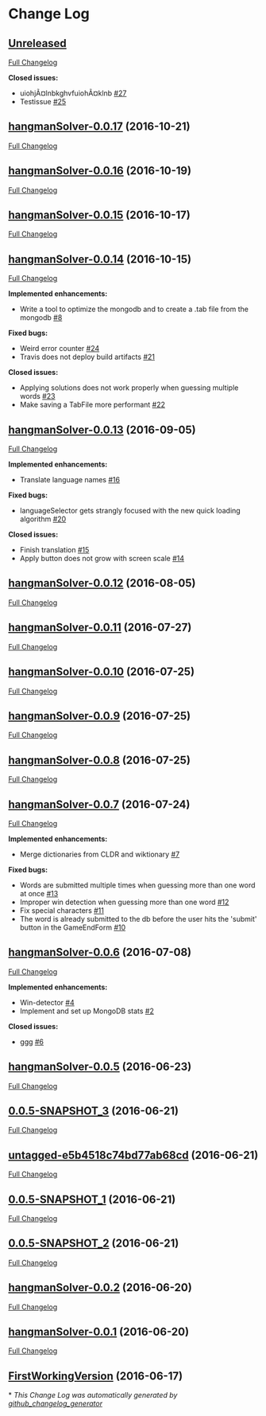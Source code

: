 # Change Log

## [Unreleased](https://github.com/vatbub/hangman-solver/tree/HEAD)

[Full Changelog](https://github.com/vatbub/hangman-solver/compare/hangmanSolver-0.0.17...HEAD)

**Closed issues:**

- uiohjÃ¤lnbkghvfuiohÃ¤klnb [\#27](https://github.com/vatbub/hangman-solver/issues/27)
- Testissue [\#25](https://github.com/vatbub/hangman-solver/issues/25)

## [hangmanSolver-0.0.17](https://github.com/vatbub/hangman-solver/tree/hangmanSolver-0.0.17) (2016-10-21)
[Full Changelog](https://github.com/vatbub/hangman-solver/compare/hangmanSolver-0.0.16...hangmanSolver-0.0.17)

## [hangmanSolver-0.0.16](https://github.com/vatbub/hangman-solver/tree/hangmanSolver-0.0.16) (2016-10-19)
[Full Changelog](https://github.com/vatbub/hangman-solver/compare/hangmanSolver-0.0.15...hangmanSolver-0.0.16)

## [hangmanSolver-0.0.15](https://github.com/vatbub/hangman-solver/tree/hangmanSolver-0.0.15) (2016-10-17)
[Full Changelog](https://github.com/vatbub/hangman-solver/compare/hangmanSolver-0.0.14...hangmanSolver-0.0.15)

## [hangmanSolver-0.0.14](https://github.com/vatbub/hangman-solver/tree/hangmanSolver-0.0.14) (2016-10-15)
[Full Changelog](https://github.com/vatbub/hangman-solver/compare/hangmanSolver-0.0.13...hangmanSolver-0.0.14)

**Implemented enhancements:**

- Write a tool to optimize the mongodb and to create a .tab file from the mongodb [\#8](https://github.com/vatbub/hangman-solver/issues/8)

**Fixed bugs:**

- Weird error counter [\#24](https://github.com/vatbub/hangman-solver/issues/24)
- Travis does not deploy build artifacts [\#21](https://github.com/vatbub/hangman-solver/issues/21)

**Closed issues:**

- Applying solutions does not work properly when guessing multiple words [\#23](https://github.com/vatbub/hangman-solver/issues/23)
- Make saving a TabFile more performant [\#22](https://github.com/vatbub/hangman-solver/issues/22)

## [hangmanSolver-0.0.13](https://github.com/vatbub/hangman-solver/tree/hangmanSolver-0.0.13) (2016-09-05)
[Full Changelog](https://github.com/vatbub/hangman-solver/compare/hangmanSolver-0.0.12...hangmanSolver-0.0.13)

**Implemented enhancements:**

- Translate language names [\#16](https://github.com/vatbub/hangman-solver/issues/16)

**Fixed bugs:**

- languageSelector gets strangly focused with the new quick loading algorithm [\#20](https://github.com/vatbub/hangman-solver/issues/20)

**Closed issues:**

- Finish translation [\#15](https://github.com/vatbub/hangman-solver/issues/15)
- Apply button does not grow with screen scale [\#14](https://github.com/vatbub/hangman-solver/issues/14)

## [hangmanSolver-0.0.12](https://github.com/vatbub/hangman-solver/tree/hangmanSolver-0.0.12) (2016-08-05)
[Full Changelog](https://github.com/vatbub/hangman-solver/compare/hangmanSolver-0.0.11...hangmanSolver-0.0.12)

## [hangmanSolver-0.0.11](https://github.com/vatbub/hangman-solver/tree/hangmanSolver-0.0.11) (2016-07-27)
[Full Changelog](https://github.com/vatbub/hangman-solver/compare/hangmanSolver-0.0.10...hangmanSolver-0.0.11)

## [hangmanSolver-0.0.10](https://github.com/vatbub/hangman-solver/tree/hangmanSolver-0.0.10) (2016-07-25)
[Full Changelog](https://github.com/vatbub/hangman-solver/compare/hangmanSolver-0.0.9...hangmanSolver-0.0.10)

## [hangmanSolver-0.0.9](https://github.com/vatbub/hangman-solver/tree/hangmanSolver-0.0.9) (2016-07-25)
[Full Changelog](https://github.com/vatbub/hangman-solver/compare/hangmanSolver-0.0.8...hangmanSolver-0.0.9)

## [hangmanSolver-0.0.8](https://github.com/vatbub/hangman-solver/tree/hangmanSolver-0.0.8) (2016-07-25)
[Full Changelog](https://github.com/vatbub/hangman-solver/compare/hangmanSolver-0.0.7...hangmanSolver-0.0.8)

## [hangmanSolver-0.0.7](https://github.com/vatbub/hangman-solver/tree/hangmanSolver-0.0.7) (2016-07-24)
[Full Changelog](https://github.com/vatbub/hangman-solver/compare/hangmanSolver-0.0.6...hangmanSolver-0.0.7)

**Implemented enhancements:**

- Merge dictionaries from CLDR and wiktionary [\#7](https://github.com/vatbub/hangman-solver/issues/7)

**Fixed bugs:**

- Words are submitted multiple times when guessing more than one word at once [\#13](https://github.com/vatbub/hangman-solver/issues/13)
- Improper win detection when guessing more than one word [\#12](https://github.com/vatbub/hangman-solver/issues/12)
- Fix special characters [\#11](https://github.com/vatbub/hangman-solver/issues/11)
- The word is already submitted to the db before the user hits the 'submit' button in the GameEndForm [\#10](https://github.com/vatbub/hangman-solver/issues/10)

## [hangmanSolver-0.0.6](https://github.com/vatbub/hangman-solver/tree/hangmanSolver-0.0.6) (2016-07-08)
[Full Changelog](https://github.com/vatbub/hangman-solver/compare/hangmanSolver-0.0.5...hangmanSolver-0.0.6)

**Implemented enhancements:**

- Win-detector [\#4](https://github.com/vatbub/hangman-solver/issues/4)
- Implement and set up MongoDB stats [\#2](https://github.com/vatbub/hangman-solver/issues/2)

**Closed issues:**

- ggg [\#6](https://github.com/vatbub/hangman-solver/issues/6)

## [hangmanSolver-0.0.5](https://github.com/vatbub/hangman-solver/tree/hangmanSolver-0.0.5) (2016-06-23)
[Full Changelog](https://github.com/vatbub/hangman-solver/compare/0.0.5-SNAPSHOT_3...hangmanSolver-0.0.5)

## [0.0.5-SNAPSHOT_3](https://github.com/vatbub/hangman-solver/tree/0.0.5-SNAPSHOT_3) (2016-06-21)
[Full Changelog](https://github.com/vatbub/hangman-solver/compare/untagged-e5b4518c74bd77ab68cd...0.0.5-SNAPSHOT_3)

## [untagged-e5b4518c74bd77ab68cd](https://github.com/vatbub/hangman-solver/tree/untagged-e5b4518c74bd77ab68cd) (2016-06-21)
[Full Changelog](https://github.com/vatbub/hangman-solver/compare/0.0.5-SNAPSHOT_1...untagged-e5b4518c74bd77ab68cd)

## [0.0.5-SNAPSHOT_1](https://github.com/vatbub/hangman-solver/tree/0.0.5-SNAPSHOT_1) (2016-06-21)
[Full Changelog](https://github.com/vatbub/hangman-solver/compare/0.0.5-SNAPSHOT_2...0.0.5-SNAPSHOT_1)

## [0.0.5-SNAPSHOT_2](https://github.com/vatbub/hangman-solver/tree/0.0.5-SNAPSHOT_2) (2016-06-21)
[Full Changelog](https://github.com/vatbub/hangman-solver/compare/hangmanSolver-0.0.2...0.0.5-SNAPSHOT_2)

## [hangmanSolver-0.0.2](https://github.com/vatbub/hangman-solver/tree/hangmanSolver-0.0.2) (2016-06-20)
[Full Changelog](https://github.com/vatbub/hangman-solver/compare/hangmanSolver-0.0.1...hangmanSolver-0.0.2)

## [hangmanSolver-0.0.1](https://github.com/vatbub/hangman-solver/tree/hangmanSolver-0.0.1) (2016-06-20)
[Full Changelog](https://github.com/vatbub/hangman-solver/compare/FirstWorkingVersion...hangmanSolver-0.0.1)

## [FirstWorkingVersion](https://github.com/vatbub/hangman-solver/tree/FirstWorkingVersion) (2016-06-17)


\* *This Change Log was automatically generated by [github_changelog_generator](https://github.com/skywinder/Github-Changelog-Generator)*